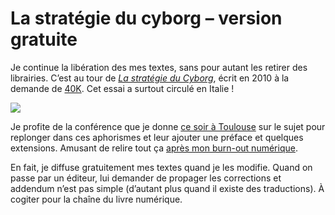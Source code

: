 # La stratégie du cyborg &#8211; version gratuite

Je continue la libération des mes textes, sans pour autant les retirer des librairies. C’est au tour de [*La stratégie du Cyborg*](https://tcrouzet.com/la-strategie-du-cyborg/), écrit en 2010 à la demande de [40K](http://www.40kbooks.com/). Cet essai a surtout circulé en Italie !<span id="more-24029"></span>

![](https://tcrouzet.com/images_tc/2012/04/cover1024_40k.png)

Je profite de la conférence que je donne [ce soir à Toulouse](http://empreintes.toulouse.fr/2012/la-strategie-du-cyborg/) sur le sujet pour replonger dans ces aphorismes et leur ajouter une préface et quelques extensions. Amusant de relire tout ça [après mon burn-out numérique](https://tcrouzet.com/jai-debranche/).

En fait, je diffuse gratuitement mes textes quand je les modifie. Quand on passe par un éditeur, lui demander de propager les corrections et addendum n’est pas simple (d’autant plus quand il existe des traductions). À cogiter pour la chaîne du livre numérique.